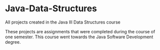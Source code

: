 # Java-Data-Structures
All projects created in the Java III Data Structures course

These projects are assignments that were completed during the course of one semester. This course went towards the Java Software Development degree.
